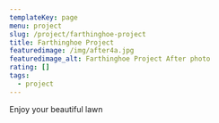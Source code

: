 ```yaml
---
templateKey: page
menu: project
slug: /project/farthinghoe-project
title: Farthinghoe Project
featuredimage: /img/after4a.jpg
featuredimage_alt: Farthinghoe Project After photo
rating: []
tags:
  - project
---
```


Enjoy your beautiful lawn
